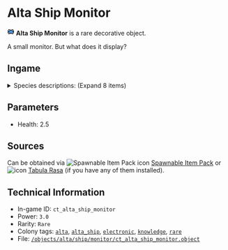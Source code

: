 # Alta Ship Monitor

<img src="https://raw.githubusercontent.com/Ceterai/Enternia/main/objects/alta/ship/monitor/icon.png" alt="Alta Ship Monitor icon" loading="lazy" height="16px" width="auto" /> **Alta Ship Monitor** is a rare decorative object.

A small monitor. But what does it display?

## Ingame

<details markdown="1"><summary>Species descriptions: (Expand 8 items)</summary>

- Alta: A small monitor that only accepts encrypted connections. Airtight so can work in any environment.
- Apex: I can't read this.
- Avian: It's impossible to make out the text on this screen.
- Floran: Floran doesn't know what thisss screen says.
- Glitch: Frustrated. I cannot make out what is written on this monitor.
- Human: This monitor doesn't have the greatest picture quality.
- Hylotl: The information displayed here is difficult to make out.
- Novakid: Hard to see what's written on here. Hope it ain't somethin' important.

</details>

## Parameters

- Health: 2.5

## Sources

Can be obtained via <img src="https://raw.githubusercontent.com/Silverfeelin/Starbound-SpawnableItemPack/master/interface/sip/iconSmall.png" alt="Spawnable Item Pack icon" width="18" height="14"/> [Spawnable Item Pack](https://steamcommunity.com/sharedfiles/filedetails/?id=733665104) or <img src="https://steamuserimages-a.akamaihd.net/ugc/263843960696222713/3EC9A7C005541F7D577EBCB8C5736B4EFC9973D6/" alt="icon" width="8" height="12"/> [Tabula Rasa](https://community.playstarbound.com/resources/the-tabula-rasa.3222/) (if you have any of them installed).

## Technical Information

- In-game ID: `ct_alta_ship_monitor`
- Power: `3.0`
- Rarity: `Rare`
- Colony tags: [`alta`](https://ceterai.github.io/MyEnternia/Wiki/Tags/Alta), [`alta_ship`](https://ceterai.github.io/MyEnternia/Wiki/Tags/AltaShip), [`electronic`](https://ceterai.github.io/MyEnternia/Wiki/Tags/Electronic), [`knowledge`](https://ceterai.github.io/MyEnternia/Wiki/Tags/Knowledge), [`rare`](https://ceterai.github.io/MyEnternia/Wiki/Tags/Rare)
- File: [`/objects/alta/ship/monitor/ct_alta_ship_monitor.object`](https://github.com/Ceterai/Enternia/blob/main/objects/alta/ship/monitor/ct_alta_ship_monitor.object)
